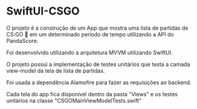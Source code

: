 # SwiftUI-CSGO

O projeto é a construção de um App que mostra uma lista de partidas de CS:GO 🔫  em um determinado período de tempo utilizando a API do PandaScore.

Foi desenvolvido utilizando a arquitetura MVVM utilizando SwiftUI.

O projeto possui a implementação de testes unitários que testa a camada view-model da tela de lista de partidas.

Foi usada a dependência Alamofire para fazer as requisições ao backend.

Cada tela do app fica disponível dentro da pasta "Views" e os testes unitários na classe "CSGOMainViewModelTests.swift"
